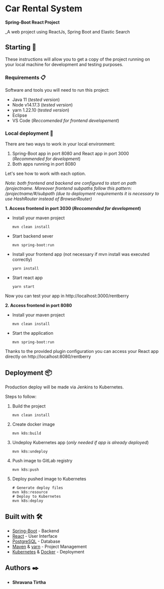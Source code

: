 # Car Rental System

<b>Spring-Boot React Project</b>

_A web project using ReactJs, Spring Boot and Elastic Search

## Starting 🚀

These instructions will allow you to get a copy of the project running on your local machine for development and testing purposes.

### Requirements 📋

Software and tools you will need to run this project:
* Java 11 (_tested version_)
* Node v14.17.3 (_tested version_)
* yarn 1.22.10 (_tested version_)
* Eclipse
* VS Code (_Reccomended for frontend developement_)

### Local deployment 🔧

There are two ways to work in your local environment:

1. Spring-Boot app in port 8080 and React app in port 3000 (_Recommended for development_)
2. Both apps running in port 8080

Let's see how to work with each option.

_Note: both frontend and backend are configured to start on path /projectname. Moreover frontend subpaths follow this pattern: /projectname/#/subpath (due to deployment requirements it is necessary to use HashRouter instead of BrowserRouter)_

**1. Access frontend in port 3030 (_Reccomended for development_)**

* Install your maven project
    ```
    mvn clean install
    ```
* Start backend sever
    ```
    mvn spring-boot:run
    ```
* Install your frontend app (not necessary if mvn install was executed correctly)
    ```
    yarn install
    ```
* Start react app
    ```
    yarn start
    ```

Now you can test your app in http://localhost:3000/rentberry

**2. Access frontend in port 8080**

* Install your maven project
    ```
    mvn clean install
    ```
* Start the application
    ```
    mvn spring-boot:run
    ```
Thanks to the provided plugin configuration you can access your React app directly on http://localhost:8080/rentberry

## Deployment 📦
Production deploy will be made via Jenkins to Kubernetes.

Steps to follow:
1. Build the project
    ```
    mvn clean install
    ```
2. Create docker image
    ```
    mvn k8s:build
    ```
3. Undeploy Kubernetes app (_only needed if app is already deployed_)
    ```
    mvn k8s:undeploy
    ```
4. Push image to GitLab registry
    ```
    mvn k8s:push
    ```
5. Deploy pushed image to Kubernetes
    ```
    # Generate deploy files
    mvn k8s:resource
    # Deploy to Kubernetes
    mvn k8s:deploy
    ```

## Built with 🛠️

* [Spring-Boot](https://spring.io/projects/spring-boot) - Backend
* [React](https://es.reactjs.org/) - User Interface
* [PostgreSQL](https://www.tutorialspoint.com/postgresql/postgresql_java.htm) - Database
* [Maven](https://maven.apache.org/) & [yarn](https://yarnpkg.com/) - Project Management
* [Kubernetes](https://kubernetes.io/) & [Docker](https://www.docker.com/) - Deployment

## Authors ✒️

* **Shravana Tirtha**
